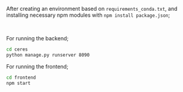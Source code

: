 After creating an environment based on `requirements_conda.txt`, and installing necessary npm modules with `npm install package.json`;

<br>

For running the backend;
```bash
cd ceres
python manage.py runserver 8090
```

For running the frontend;
```bash
cd frontend
npm start
```
